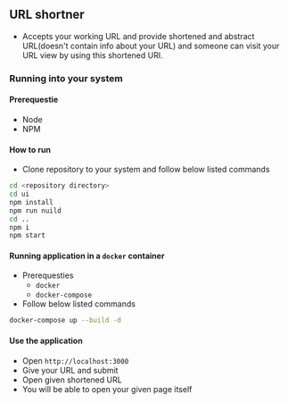 ## URL shortner
- Accepts your working URL and provide shortened and abstract URL(doesn't contain info about your URL) and someone can visit your URL view by using this shortened URl.


### Running into your system
#### Prerequestie
- Node
- NPM

#### How to run
- Clone repository to your system and follow below listed commands
```sh
cd <repository directory>
cd ui
npm install
npm run nuild
cd ..
npm i
npm start
```

#### Running application in a `docker` container
- Prerequesties
  - `docker`
  - `docker-compose`
- Follow below listed commands
```sh
docker-compose up --build -d
```

#### Use the application
- Open `http://localhost:3000`
- Give your URL and submit
- Open given shortened URL
- You will be able to open your given page itself

